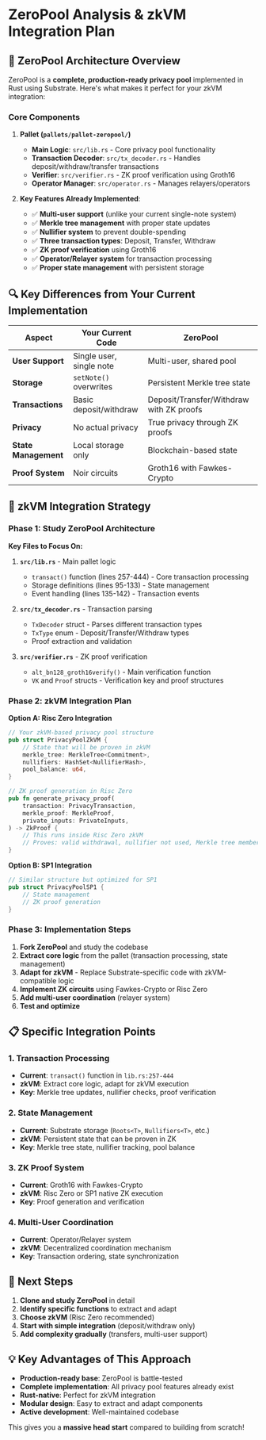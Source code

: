 # ZeroPool Analysis & zkVM Integration Plan

## 🎯 **ZeroPool Architecture Overview**

ZeroPool is a **complete, production-ready privacy pool** implemented in Rust using Substrate. Here's what makes it perfect for your zkVM integration:

### **Core Components**

1. **Pallet (`pallets/pallet-zeropool/`)**
   - **Main Logic**: `src/lib.rs` - Core privacy pool functionality
   - **Transaction Decoder**: `src/tx_decoder.rs` - Handles deposit/withdraw/transfer transactions
   - **Verifier**: `src/verifier.rs` - ZK proof verification using Groth16
   - **Operator Manager**: `src/operator.rs` - Manages relayers/operators

2. **Key Features Already Implemented**:
   - ✅ **Multi-user support** (unlike your current single-note system)
   - ✅ **Merkle tree management** with proper state updates
   - ✅ **Nullifier system** to prevent double-spending
   - ✅ **Three transaction types**: Deposit, Transfer, Withdraw
   - ✅ **ZK proof verification** using Groth16
   - ✅ **Operator/Relayer system** for transaction processing
   - ✅ **Proper state management** with persistent storage

## 🔍 **Key Differences from Your Current Implementation**

| **Aspect** | **Your Current Code** | **ZeroPool** |
|------------|----------------------|--------------|
| **User Support** | Single user, single note | Multi-user, shared pool |
| **Storage** | `setNote()` overwrites | Persistent Merkle tree state |
| **Transactions** | Basic deposit/withdraw | Deposit/Transfer/Withdraw with ZK proofs |
| **Privacy** | No actual privacy | True privacy through ZK proofs |
| **State Management** | Local storage only | Blockchain-based state |
| **Proof System** | Noir circuits | Groth16 with Fawkes-Crypto |

## 🚀 **zkVM Integration Strategy**

### **Phase 1: Study ZeroPool Architecture**

**Key Files to Focus On:**

1. **`src/lib.rs`** - Main pallet logic
   - `transact()` function (lines 257-444) - Core transaction processing
   - Storage definitions (lines 95-133) - State management
   - Event handling (lines 135-142) - Transaction events

2. **`src/tx_decoder.rs`** - Transaction parsing
   - `TxDecoder` struct - Parses different transaction types
   - `TxType` enum - Deposit/Transfer/Withdraw types
   - Proof extraction and validation

3. **`src/verifier.rs`** - ZK proof verification
   - `alt_bn128_groth16verify()` - Main verification function
   - `VK` and `Proof` structs - Verification key and proof structures

### **Phase 2: zkVM Integration Plan**

**Option A: Risc Zero Integration**
```rust
// Your zkVM-based privacy pool structure
pub struct PrivacyPoolZkVM {
    // State that will be proven in zkVM
    merkle_tree: MerkleTree<Commitment>,
    nullifiers: HashSet<NullifierHash>,
    pool_balance: u64,
}

// ZK proof generation in Risc Zero
pub fn generate_privacy_proof(
    transaction: PrivacyTransaction,
    merkle_proof: MerkleProof,
    private_inputs: PrivateInputs,
) -> ZkProof {
    // This runs inside Risc Zero zkVM
    // Proves: valid withdrawal, nullifier not used, Merkle tree membership
}
```

**Option B: SP1 Integration**
```rust
// Similar structure but optimized for SP1
pub struct PrivacyPoolSP1 {
    // State management
    // ZK proof generation
}
```

### **Phase 3: Implementation Steps**

1. **Fork ZeroPool** and study the codebase
2. **Extract core logic** from the pallet (transaction processing, state management)
3. **Adapt for zkVM** - Replace Substrate-specific code with zkVM-compatible logic
4. **Implement ZK circuits** using Fawkes-Crypto or Risc Zero
5. **Add multi-user coordination** (relayer system)
6. **Test and optimize**

## 📋 **Specific Integration Points**

### **1. Transaction Processing**
- **Current**: `transact()` function in `lib.rs:257-444`
- **zkVM**: Extract core logic, adapt for zkVM execution
- **Key**: Merkle tree updates, nullifier checks, proof verification

### **2. State Management**
- **Current**: Substrate storage (`Roots<T>`, `Nullifiers<T>`, etc.)
- **zkVM**: Persistent state that can be proven in ZK
- **Key**: Merkle tree state, nullifier tracking, pool balance

### **3. ZK Proof System**
- **Current**: Groth16 with Fawkes-Crypto
- **zkVM**: Risc Zero or SP1 native ZK execution
- **Key**: Proof generation and verification

### **4. Multi-User Coordination**
- **Current**: Operator/Relayer system
- **zkVM**: Decentralized coordination mechanism
- **Key**: Transaction ordering, state synchronization

## 🎯 **Next Steps**

1. **Clone and study ZeroPool** in detail
2. **Identify specific functions** to extract and adapt
3. **Choose zkVM** (Risc Zero recommended)
4. **Start with simple integration** (deposit/withdraw only)
5. **Add complexity gradually** (transfers, multi-user support)

## 💡 **Key Advantages of This Approach**

- **Production-ready base**: ZeroPool is battle-tested
- **Complete implementation**: All privacy pool features already exist
- **Rust-native**: Perfect for zkVM integration
- **Modular design**: Easy to extract and adapt components
- **Active development**: Well-maintained codebase

This gives you a **massive head start** compared to building from scratch!

